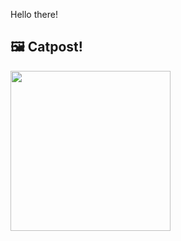 Hello there!



## 🖼️ Catpost!

<sub>
    <img src="https://cdn2.thecatapi.com/images/MTU4MDMzNg.jpg" height="256">
</sub>

